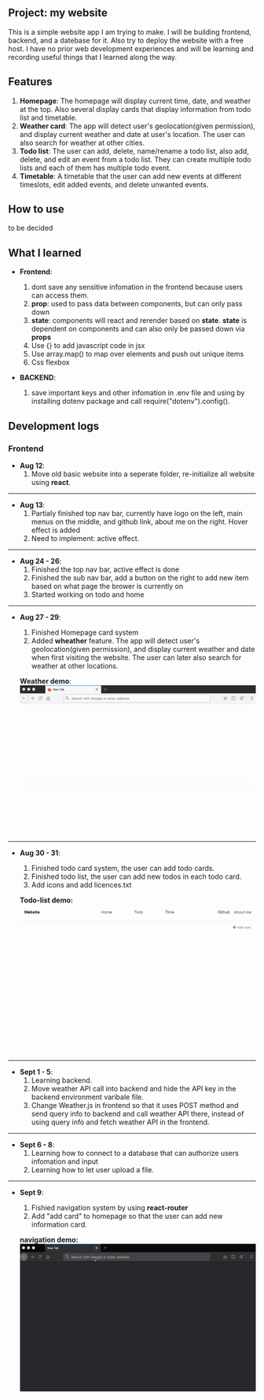 ## Project: my website

This is a simple website app I am trying to make. I will be building frontend, backend, and a datebase for it. Also try to deploy the website with a free host. I have no prior web development experiences and will be learning and recording useful things that I learned along the way.


## Features

1. **Homepage**: The homepage will display current time, date, and weather at the top. Also several display cards that display information from todo list and timetable.
2. **Weather card**: The app will detect user's geolocation(given permission), and display current weather and date at user's location. The user can also search for weather at other cities. 
3. **Todo list**: The user can add, delete, name/rename a todo list, also add, delete, and edit an event from a todo list. They can create multiple todo lists and each of them has multiple todo event.
4. **Timetable**: A timetable that the user can add new events at different timeslots, edit added events, and delete unwanted events.

## How to use
to be decided


## What I learned
* **Frontend**:
	1. dont save any sensitive infomation in the frontend because users can access them.
	2. **prop**: used to pass data between components, but can only pass down
	3. **state**: components will react and rerender based on **state**. **state** is dependent on components and can also only be passed down via **props**
	4. Use {} to add javascript code in jsx
	5. Use array.map() to map over elements and push out unique items
	6. Css flexbox 

* **BACKEND**:  
	1. save important keys and other infomation in .env file and using by installing dotenv package and call require("dotenv").config().

## Development logs

### Frontend  
* **Aug 12**:  
	1. Move old basic website into a seperate folder, re-initialize all website using **react**.

---
* **Aug 13**:   
	1. Partialy finished top nav bar, currently have logo on the left, main menus on the middle, and github link, about me on the right. Hover effect is added
	2. Need to implement: active effect.

---
* **Aug 24 - 26**:  
	1. Finished the top nav bar, active effect is done  
	2. Finished the sub nav bar, add a button on the right to add new item based on what page the brower is currently on  
	3. Started working on todo and home  

---
* **Aug 27 - 29**:  
	1. Finished Homepage card system
	2. Added **wheather** feature. The app will detect user's geolocation(given permission), and display current weather and date when first visiting the website. The user can later also search for weather at other locations. 

	**Weather demo**:  
	<img src="./readme-assets/weather_demo.gif"	height="300px" alt="weather demo">

---
* **Aug 30 - 31**:  
	1. Finished todo card system, the user can add todo cards.
	2. Finished todo list, the user can add new todos in each todo card.
	3. Add icons and add licences.txt  

	**Todo-list demo:**  
	<img src="./readme-assets/todo.gif"	height="300px" alt="todo list demo">

---
* **Sept 1 - 5**:  
	1. Learning backend.
	2. Move weather API call into backend and hide the API key in the backend environment varibale file.
	3. Change Weather.js in frontend so that it uses POST method and send query info to backend and call weather API there, instead of using query info and fetch weather API in the frontend.

---  
* **Sept 6 - 8**:  
	1. Learning how to connect to a database that can authorize users infomation and input
	2. Learning how to let user upload a file.

---  
* **Sept 9**:
	1. Fishied navigation system by using **react-router**
	2. Add "add card" to homepage so that the user can add new information card.
	
	**navigation demo:**  
	<img src="./readme-assets/page-change.gif"	height="300px" alt="page change demo">